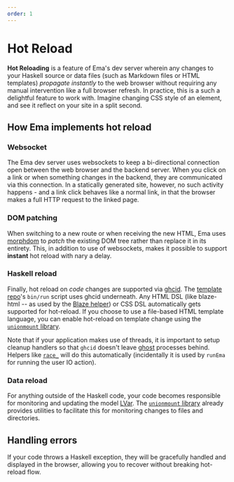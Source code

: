 ```yaml
---
order: 1
---
```

# Hot Reload

**Hot Reloading** is a feature of Ema's dev server wherein any changes to your Haskell source or data files (such as Markdown files or HTML templates) _propagate instantly_ to the web browser without requiring any manual intervention like a full browser refresh. In practice, this is a such a delightful feature to work with. Imagine changing CSS style of an element, and see it reflect on your site in a split second.

## How Ema implements hot reload

### Websocket

The Ema dev server uses websockets to keep a bi-directional connection open between the web browser and the backend server. When you click on a link or when something changes in the backend, they are communicated via this connection. In a statically generated site, however, no such activity happens - and a link click behaves like a normal link, in that the browser makes a full HTTP request to the linked page.

### DOM patching

When switching to a new route or when receiving the new HTML, Ema uses [morphdom](https://github.com/patrick-steele-idem/morphdom) to _patch_ the existing DOM tree rather than replace it in its entirety. This, in addition to use of websockets, makes it possible to support **instant** hot reload with nary a delay. 

### Haskell reload

Finally, hot reload on _code_ changes are supported via [ghcid](https://github.com/ndmitchell/ghcid). The [template repo](https://github.com/srid/ema-template)'s `bin/run` script uses ghcid underneath. Any HTML DSL (like blaze-html -- as used by the [Blaze helper](guide/helpers/blaze.md)) or CSS DSL automatically gets supported for hot-reload. If you choose to use a file-based HTML template language, you can enable hot-reload on template change using the [`unionmount` library](guide/helpers/filesystem.md).

Note that if your application makes use of threads, it is important to setup cleanup handlers so that `ghcid` doesn't leave [ghost](https://stackoverflow.com/q/24999636/55246) processes behind. Helpers like [`race_`](https://hackage.haskell.org/package/async-2.2.3/docs/Control-Concurrent-Async.html#v:race_) will do this automatically (incidentally it is used by `runEma` for running the user IO action).

### Data reload

For anything outside of the Haskell code, your code becomes responsible for monitoring and updating the model [LVar](concepts/lvar.md). The [`unionmount` library](guide/helpers/filesystem.md) already provides utilities to facilitate this for monitoring changes to files and directories.

## Handling errors

If your code throws a Haskell exception, they will be gracefully handled and displayed in the browser, allowing you to recover without breaking hot-reload flow.
